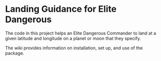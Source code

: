 # Landing Guidance for Elite Dangerous

The code in this project helps an Elite Dangerous Commander to land at a given latitude and longitude on a planet or moon that they specify.

The wiki provides information on installation, set up, and use of the package.
